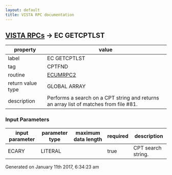 ```yaml
---
layout: default
title: VISTA RPC documentation
---
```




## [VISTA RPCs](TableOfContent.md) &#8594; EC GETCPTLST 

 property | value 
--- | --- 
 label | EC GETCPTLST
 tag | CPTFND
 routine | [ECUMRPC2](http://code.osehra.org/dox/Routine_ECUMRPC2_source.html)
 return value type | GLOBAL ARRAY
 description | Performs a search on a CPT string and returns an array list of matches from file #81.

### Input Parameters

| input parameter | parameter type | maximum data length | required | description | 
| --- | --- | --- | --- | --- | 
| ECARY | LITERAL |  | true | CPT search string. | 




Generated on January 11th 2017, 6:34:23 am